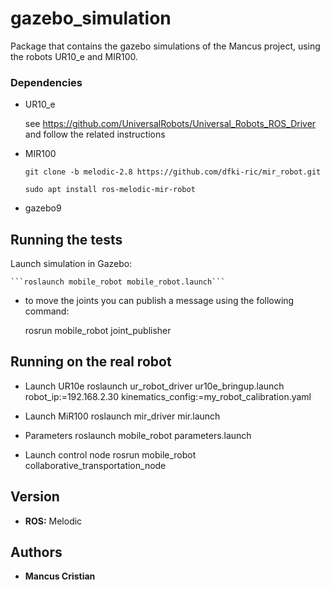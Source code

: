 
# gazebo_simulation

Package that contains the gazebo simulations of the Mancus project, using the robots UR10_e and MIR100.

### Dependencies

 * UR10_e

 	see https://github.com/UniversalRobots/Universal_Robots_ROS_Driver 
  and follow the related instructions

 * MIR100

 	```git clone -b melodic-2.8 https://github.com/dfki-ric/mir_robot.git```

 	```sudo apt install ros-melodic-mir-robot```

 * gazebo9

## Running the tests

Launch simulation in Gazebo:

	```roslaunch mobile_robot mobile_robot.launch```

 * to move the joints you can publish a message using the following command:
	
	rosrun mobile_robot joint_publisher

## Running on the real robot

* Launch UR10e
  roslaunch ur_robot_driver ur10e_bringup.launch robot_ip:=192.168.2.30 kinematics_config:=my_robot_calibration.yaml

* Launch MiR100
  roslaunch mir_driver mir.launch 

* Parameters
  roslaunch mobile_robot parameters.launch 

* Launch control node
  rosrun mobile_robot collaborative_transportation_node 

## Version

* **ROS:** Melodic

## Authors

* **Mancus Cristian**

